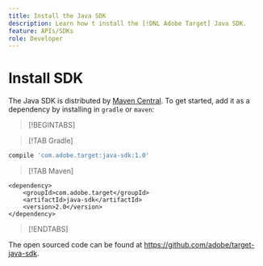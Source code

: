 ```yaml
---
title: Install the Java SDK
description: Learn how t install the [!DNL Adobe Target] Java SDK.
feature: APIs/SDKs
role: Developer
---
```

# Install SDK

The Java SDK is distributed by [Maven Central](https://search.maven.org/artifact/com.adobe.target/target-java-sdk). To get started, add it as a dependency by installing in `gradle` or `maven`:

>[!BEGINTABS]

>[!TAB Gradle]

```javascript
compile 'com.adobe.target:java-sdk:1.0'
```

>[!TAB Maven]

```markup
<dependency>
    <groupId>com.adobe.target</groupId>
    <artifactId>java-sdk</artifactId>
    <version>2.0</version>
</dependency>
```

>[!ENDTABS]

The open sourced code can be found at <https://github.com/adobe/target-java-sdk>.
